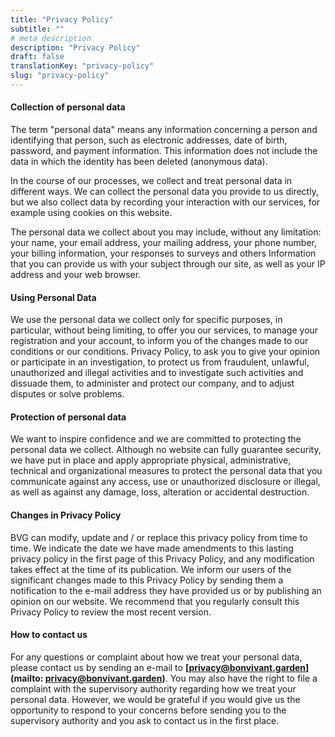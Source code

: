 ```yaml
---
title: "Privacy Policy"
subtitle: ""
# meta description
description: "Privacy Policy"
draft: false
translationKey: "privacy-policy"
slug: "privacy-policy"
---
```


#### Collection of personal data

The term "personal data" means any information concerning a person and identifying that person, such as electronic addresses, date of birth, password, and payment information. This information does not include the data in which the identity has been deleted (anonymous data).

In the course of our processes, we collect and treat personal data in different ways. We can collect the personal data you provide to us directly, but we also collect data by recording your interaction with our services, for example using cookies on this website.

The personal data we collect about you may include, without any limitation: your name, your email address, your mailing address, your phone number, your billing information, your responses to surveys and others Information that you can provide us with your subject through our site, as well as your IP address and your web browser.

#### Using Personal Data

We use the personal data we collect only for specific purposes, in particular, without being limiting, to offer you our services, to manage your registration and your account, to inform you of the changes made to our conditions or our conditions. Privacy Policy, to ask you to give your opinion or participate in an investigation, to protect us from fraudulent, unlawful, unauthorized and illegal activities and to investigate such activities and dissuade them, to administer and protect our company, and to adjust disputes or solve problems.

#### Protection of personal data

We want to inspire confidence and we are committed to protecting the personal data we collect. Although no website can fully guarantee security, we have put in place and apply appropriate physical, administrative, technical and organizational measures to protect the personal data that you communicate against any access, use or unauthorized disclosure or illegal, as well as against any damage, loss, alteration or accidental destruction.

#### Changes in Privacy Policy

BVG can modify, update and / or replace this privacy policy from time to time. We indicate the date we have made amendments to this lasting privacy policy in the first page of this Privacy Policy, and any modification takes effect at the time of its publication. We inform our users of the significant changes made to this Privacy Policy by sending them a notification to the e-mail address they have provided us or by publishing an opinion on our website. We recommend that you regularly consult this Privacy Policy to review the most recent version.

#### How to contact us

For any questions or complaint about how we treat your personal data, please contact us by sending an e-mail to **[privacy@bonvivant.garden](mailto: privacy@bonvivant.garden)**. You may also have the right to file a complaint with the supervisory authority regarding how we treat your personal data. However, we would be grateful if you would give us the opportunity to respond to your concerns before sending you to the supervisory authority and you ask to contact us in the first place.
